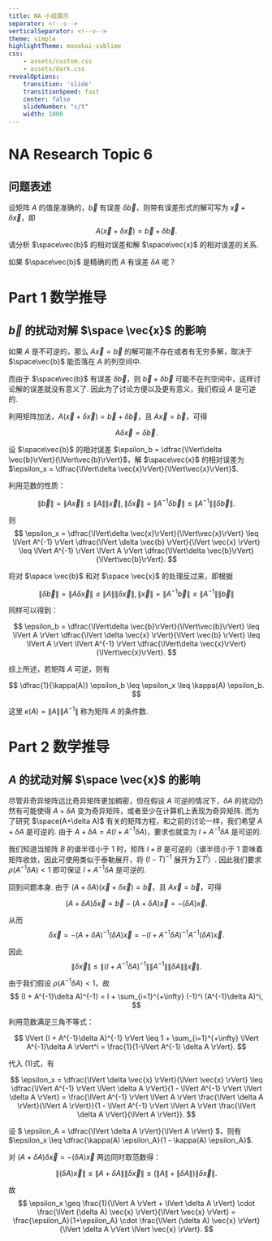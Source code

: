 ```yaml
---
title: NA 小组展示
separator: <!--s-->
verticalSeparator: <!--v-->
theme: simple
highlightTheme: monokai-sublime
css:
    - assets/custom.css
    - assets/dark.css
revealOptions:
    transition: 'slide'
    transitionSpeed: fast
    center: false
    slideNumber: "c/t"
    width: 1000
---
```


<!-- .slide: data-background="background.webp" -->
<div class="middle center">
<div style="width: 100%">
<h1> NA Research Topic 6 </h1>
</div></div>

<!-- <div class="middle center">
<div style="width:100%">
袁楚涵，苏子皓，侯爵，陈响
</div></div> -->

<!--v-->
<!-- .slide: data-background="background.webp" -->

## 问题表述

设矩阵 $A$ 的值是准确的，$\vec{b}$ 有误差 $\delta \vec{b}$，则带有误差形式的解可写为 $\vec{x} + \delta \vec{x}$，即
$$ A(\vec{x} + \delta \vec{x}) = \vec{b} + \delta \vec{b}. $$
请分析 $\space\vec{b}$ 的相对误差和解 $\space\vec{x}$ 的相对误差的关系.

如果 $\space\vec{b}$ 是精确的而 $A$ 有误差 $\delta A$ 呢？

<!--s-->
<!-- .slide: data-background="background.webp" -->

<div class="middle center">
<div style="width: 100%">
<h1> Part 1 数学推导 </h1>
</div></div>

<!--v-->
<!-- .slide: data-background="background.webp" -->

## $\vec{b}$ 的扰动对解 $\space \vec{x}$ 的影响

如果 $A$ 是不可逆的，那么 $A\vec{x} = \vec{b}$ 的解可能不存在或者有无穷多解，取决于 $\space\vec{b}$ 能否落在 $A$ 的列空间中.

而由于 $\space\vec{b}$ 有误差 $\delta \vec{b}$，则 $\vec{b} + \delta \vec{b}$ 可能不在列空间中，这样讨论解的误差就没有意义了. 因此为了讨论方便以及更有意义，我们假设 $A$ 是可逆的.

<div class="fragment" style="margin-top: 0px">

利用矩阵加法，$A(\vec{x} + \delta \vec{x}) = \vec{b} + \delta \vec{b}$，且 $A\vec{x} = \vec{b}$，可得 

$$ A \delta \vec{x} = \delta \vec{b}. $$

</div>
<div class="fragment" style="margin-top: 0px">

设 $\space\vec{b}$ 的相对误差 $\epsilon_b = \dfrac{\lVert\delta \vec{b}\rVert}{\lVert\vec{b}\rVert}$，解 $\space\vec{x}$ 的相对误差为 $\epsilon_x = \dfrac{\lVert\delta \vec{x}\rVert}{\lVert\vec{x}\rVert}$.

</div>

<!--v-->
<!-- .slide: data-background="background.webp" -->

利用范数的性质：

$$ \lVert \vec{b}\rVert = \lVert A \vec{x} \rVert \leq \lVert A \rVert \lVert \vec{x} \rVert, \lVert \delta \vec{x} \rVert = \lVert A^{-1} \delta \vec{b} \rVert \leq \lVert A^{-1} \rVert \lVert \delta \vec{b} \rVert. $$

<div class="fragment" style="margin-top: 0px">

则 $$ \epsilon_x = \dfrac{\lVert\delta \vec{x}\rVert}{\lVert\vec{x}\rVert} \leq \lVert A^{-1} \rVert \dfrac{\lVert \delta \vec{b} \rVert}{\lVert \vec{x} \rVert} \leq \lVert A^{-1} \rVert \lVert A \rVert \dfrac{\lVert\delta \vec{b}\rVert}{\lVert\vec{b}\rVert}. $$

</div>

<div class="fragment" style="margin-top: 0px">

将对 $\space \vec{b}$ 和对 $\space \vec{x}$ 的处理反过来，即根据

$$ \lVert \delta \vec{b} \rVert = \lVert A \delta \vec{x} \rVert \leq \lVert A \rVert \lVert \delta \vec{x} \rVert, \lVert \vec{x} \rVert = \lVert A^{-1} \vec{b} \rVert \leq \lVert A^{-1} \rVert \lVert \vec{b} \rVert $$

</div>

<div class="fragment" style="margin-top: 0px">

同样可以得到：

$$ \epsilon_b = \dfrac{\lVert\delta \vec{b}\rVert}{\lVert\vec{b}\rVert} \leq \lVert A \rVert \dfrac{\lVert \delta \vec{x} \rVert}{\lVert \vec{b} \rVert} \leq \lVert A \rVert \lVert A^{-1} \rVert \dfrac{\lVert\delta \vec{x}\rVert}{\lVert\vec{x}\rVert}. $$

</div>

<!--v-->
<!-- .slide: data-background="background.webp" -->

综上所述，若矩阵 $A$ 可逆，则有

$$ \dfrac{1}{\kappa(A)} \epsilon_b \leq \epsilon_x \leq \kappa(A) \epsilon_b. $$

这里 $\kappa(A) = \lVert A \rVert \lVert A^{-1} \rVert$ 称为矩阵 $A$ 的条件数.

<!--s-->
<!-- .slide: data-background="background.webp" -->

<div class="middle center">
<div style="width: 100%">
<h1> Part 2 数学推导 </h1>
</div></div>

<!--v-->
<!-- .slide: data-background="background.webp" -->

## $A$ 的扰动对解 $\space \vec{x}$ 的影响

尽管非奇异矩阵远比奇异矩阵更加稠密，但在假设 $A$ 可逆的情况下，$\delta A$ 的扰动仍然有可能使得 $A + \delta A$ 变为奇异矩阵，或者至少在计算机上表现为奇异矩阵. 而为了研究 $\space(A+\delta A)$ 有关的矩阵方程，和之前的讨论一样，我们希望 $A+\delta A$ 是可逆的. 由于 $A + \delta A = A(I + A^{-1}\delta A)$，要求也就变为 $I + A^{-1}\delta A$ 是可逆的.

<div class="fragment" style="margin-top: 0px">

我们知道当矩阵 $B$ 的谱半径小于 $1$ 时，矩阵 $I + B$ 是可逆的（谱半径小于 $1$ 意味着矩阵收敛，因此可使用类似于泰勒展开，将 $(I - T)^{-1}$ 展开为 $\sum T^i$）. 因此我们要求 $\rho(A^{-1}\delta A) < 1$ 即可保证 $I + A^{-1}\delta A$ 是可逆的.

</div>

<div class="fragment" style="margin-top: 0px">

回到问题本身. 由于 $(A+\delta A)(\vec{x} + \delta \vec{x}) = \vec{b}$，且 $A\vec{x} = \vec{b}$，可得

$$ (A+\delta A)\delta \vec{x} = \vec{b} - (A+\delta A)\vec{x} = -(\delta A)\vec{x}. $$

</div>

<!--v-->
<!-- .slide: data-background="background.webp" -->

从而 $$ \delta \vec{x} = -(A + \delta A)^{-1}(\delta A)\vec{x} = -(I + A^{-1}\delta A)^{-1} A^{-1}(\delta A)\vec{x}. $$

<div class="fragment" style="margin-top: 0px">

因此 $$ \lVert \delta \vec{x} \rVert \leq \lVert (I + A^{-1}\delta A)^{-1} \rVert \lVert A^{-1} \rVert \lVert \delta A \rVert \lVert \vec{x} \rVert. \tag{1} $$

</div>
<div class="fragment" style="margin-top: 0px">

由于我们假设 $\rho(A^{-1} \delta A) < 1$，故 $$ (I + A^{-1}\delta A)^{-1} = I + \sum_{i=1}^{+\infty} (-1)^i (A^{-1}\delta A)^i, $$

</div>
<div class="fragment" style="margin-top: 0px">

利用范数满足三角不等式：

$$ \lVert (I + A^{-1}\delta A)^{-1} \rVert \leq 1 + \sum_{i=1}^{+\infty} \lVert A^{-1}\delta A \rVert^i = \frac{1}{1-\lVert A^{-1} \delta A \rVert}. $$

</div>

<!--v-->
<!-- .slide: data-background="background.webp" -->

代入 (1)式，有

$$ \epsilon_x = \dfrac{\lVert \delta \vec{x} \rVert}{\lVert \vec{x} \rVert} \leq \dfrac{\lVert A^{-1} \rVert \lVert \delta A \rVert}{1 - \lVert A^{-1} \rVert \lVert \delta A \rVert} = \frac{\lVert A^{-1} \rVert \lVert A \rVert \frac{\lVert \delta A \rVert}{\lVert A \rVert}}{1 - \lVert A^{-1} \rVert \lVert A \rVert \frac{\lVert \delta A \rVert}{\lVert A \rVert}}. $$

设 $ \epsilon_A = \dfrac{\lVert \delta A \rVert}{\lVert A \rVert} $，则有 $\epsilon_x \leq \dfrac{\kappa(A) \epsilon_A}{1 - \kappa(A) \epsilon_A}$.

<div class="fragment" style="margin-top: 0px">

对 $(A+\delta A)\delta \vec{x} = -(\delta A) \vec{x}$ 两边同时取范数得：

$$ \lVert (\delta A) \vec{x} \rVert \leq \lVert A + \delta A \rVert \lVert \delta \vec{x} \rVert \leq (\lVert A \rVert + \lVert \delta A \rVert) \lVert \delta \vec{x} \rVert. $$

</div>

<div class="fragment" style="margin-top: 0px">

故 $$ \epsilon_x \geq \frac{1}{\lVert A \rVert + \lVert \delta A \rVert} \cdot \frac{\lVert (\delta A) \vec{x} \rVert}{\lVert \vec{x} \rVert} = \frac{\epsilon_A}{1+\epsilon_A} \cdot \frac{\lVert (\delta A) \vec{x} \rVert}{\lVert \delta A \rVert \lVert \vec{x} \rVert}. $$

</div>
